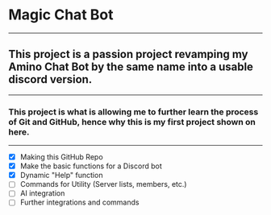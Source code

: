 # Magic Chat Bot

---

## This project is a passion project revamping my Amino Chat Bot by the same name into a usable discord version.

---

### This project is what is allowing me to further learn the process of Git and GitHub, hence why this is my first project shown on here.

---

- [x] Making this GitHub Repo
- [x] Make the basic functions for a Discord bot
- [X] Dynamic "Help" function
- [ ] Commands for Utility (Server lists, members, etc.)
- [ ] AI integration
- [ ] Further integrations and commands
